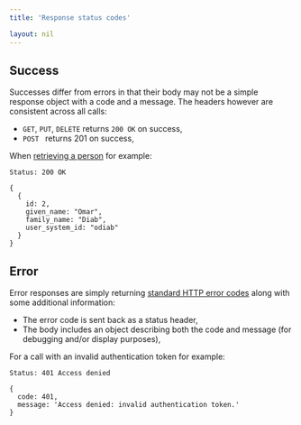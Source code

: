 ```yaml
---
title: 'Response status codes'

layout: nil
---
```


## Success

Successes differ from errors in that their body may not be a simple response object with a code and a message. The headers however are consistent across all calls:

* `GET`, `PUT`, `DELETE` returns `200 OK` on success,
* `POST ` returns 201 on success,

When [retrieving a person](#get-person) for example:

```Status: 200 OK```
```
{
  {
    id: 2,
    given_name: "Omar",
    family_name: "Diab",
    user_system_id: "odiab"
  }
}
```

## Error

Error responses are simply returning [standard HTTP error codes](http://www.w3.org/Protocols/rfc2616/rfc2616-sec10.html) along with some additional information:

* The error code is sent back as a status header,
* The body includes an object describing both the code and message (for debugging and/or display purposes),

For a call with an invalid authentication token for example:

```
Status: 401 Access denied
```
```
{
  code: 401,
  message: 'Access denied: invalid authentication token.'
}
```
